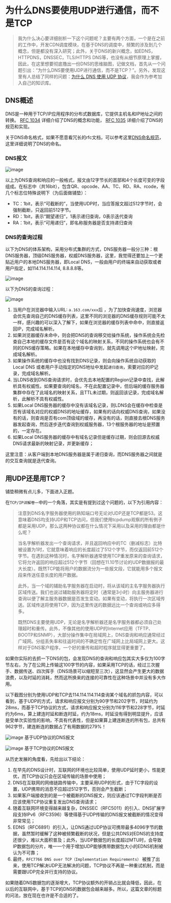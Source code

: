 # 为什么DNS要使用UDP进行通信，而不是TCP

> 我为什么决心要详细剖析一下这个问题呢？主要有两个方面，一个是在之前的工作中，开发CDN调度模块，在基于DNS的调度中，频繁的涉及到几个概念，但是都没有深入研究；此外，关于DNS的新兴概念，如EDNS，HTTPDNS，DNSSEC，TLS/HTTPS DNS等，也没有从细节原理上掌握，因此，在这里想要彻底撸出一份DNS的思维脑图，记做文档，首先从一个问题引出：“为什么DNS要使用UDP进行通信，而不是TCP？”。另外，发现这里有人总结了同样的问题：[为什么 DNS 使用 UDP 协议](https://draveness.me/whys-the-design-dns-udp-tcp/)，我会作为参考加入自己的知识库。

## DNS概述

DNS是一种用于TCP/IP应用程序的分布式数据库，它提供主机名和IP地址之间的转换。 [RFC 1034](https://tools.ietf.org/html/rfc1034) 详细介绍了DNS的概念和功能， [RFC 1035](https://tools.ietf.org/html/rfc1035) 详细介绍了DNS的规范和实现。

关于DNS命名格式，如果不愿意看冗长的rfc文档，可以参考这里[DNS命名规范](https://docs.aws.amazon.com/zh_cn/Route53/latest/DeveloperGuide/DomainNameFormat.html)，这里详细说明了DNS的命名。

### DNS报文

![image](https://note.youdao.com/yws/api/personal/file/CE18D271527844E8BF218FE5DDA3A224?method=download&shareKey=35a85b22a485032c305d8b2c233a009a)

以上为DNS查询和响应的一般格式，报文由12字节长的首部和4个长度可变的字段组成。在标志中（共16bit），包含QR、opcode、AA、TC、RD、RA、rcode，有几个标志位特殊说明下（为后面做铺垫）：

- TC：1bit，表示“可截断的”，当使用UDP时，当应答报文超过512字节时，会强制截断，只返回前512字节。
- RD：1bit，表示“期望递归”，1表示递归查询，0表示迭代查询
- RA：1bit，表示“可用递归”，即名称服务器是否支持递归查询

### DNS的查询过程

以下为DNS的体系架构，采用分布式集群的方式，DNS服务器一般分三种：根DNS服务器，顶级DNS服务器，权威DNS服务器，这里，我觉得还要加上一个更贴近用户的本地DNS服务器，即Local DNS，一般由用户的终端来自动获取或者用户指定，如114.114.114.114, 8.8.8.8等。

![image](https://pic2.zhimg.com/80/607e9d15fd6d5f9d02f6f4b0adb261b9_720w.jpg?source=1940ef5c)

以下为DNS的查询过程：

![image](https://note.youdao.com/yws/api/personal/file/WEB57f2ca7e6eeaa6e8b00523616f0a1e39?method=download&shareKey=763f1f8e1e33d95cf7ee9358056bd152)

1. 当用户在浏览器中输入URL: `a.163.com/xxx`后 ，为了加快查询速度，浏览器会优先查询自己的DNS缓存列表，这里不同的浏览器的DNS缓存规则可能不太一样，感兴趣的可以深入了解下，如果在浏览器的缓存列表中命中，则直接返回IP，完成域名解析。
2. 如果浏览器缓存未命中，则会把DNS的查询移交给操作系统，操作系统会先检查自己本地的缓存文件是否有这个域名的映射关系，不同的操作系统也会有不同的DNS缓存策略。如果在本地缓存中查询到，就先调用这个IP地址映射，完成域名解析。 
3. 如果操作系统的缓存中也没有找到DNS记录，则会向操作系统自动获取的Local DNS 或者用户手动指定的DNS地址中发起`递归查询`，索要对应的IP记录，完成域名解析。
4. 当LDNS收到DNS查询请求时，会优先去本地配置的Region记录中查找，此解析具有权威性。如果要查询的域名，不在此配置记录中，但后端的缓存服务器集群中存在了此域名的映射关系，且TTL未过期，则返回该记录，完成域名解析，此解析不具有权威性。
5. 如果Local DNS服务器的缓存中没有该域名记录，则LDNS会在缓存中检查是否有该域名对应的权威DNS的地址缓存，如果有的话向权威DNS查询，如果没有的话，则查询是否有com顶级域的缓存，再没有的话，则直接去根DNS服务器发起查询，然后逐步迭代查询到权威服务器，13个根服务器的地址是预置的，一定存在。
6. 如果Local DNS服务器的缓存中有域名记录但是缓存过期，则会回源去权威DNS请求最新的映射记录，并更新缓存；

这里注意：从客户端到本地DNS服务器是属于递归查询，而DNS服务器之间就是的交互查询就是迭代查询。

## 用UDP还是用TCP？

铺垫稍微有点儿多，下面进入正题。

在`TCP/IP详解卷一`中的一个角落，其实是有提到过这个问题的，以下为引用内容：

> 注意到DNS名字服务器使用的熟知端口号无论对UDP还是TCP都是53。这意味着DNS均支持UDP和TCP访问，但我们使用tcpdump观察的所有例子都是采用UDP。那么这两种协议都在什么情况下采用以及采用的理由都是什么呢？
>
> 当名字解析器发出一个查询请求，并且返回响应中的TC（删减标志）比特被设置为1时，它就意味着响应的长度超过了512个字节，而仅返回前512个字节。在遇到这种情况时，名字解析器通常使用TCP重发原来的查询请求，它将允许返回的响应超过512个字节（回想在11.10节讨论的UDP数据报的最大长度）。既然TCP能将用户的数据流分为一些报文段，它就能用多个报文段来传送任意长度的用户数据。
>
> 此外，当一个域的辅助名字服务器在启动时，将从该域的主名字服务器执行区域传送。我们也说过辅助服务器将定时（通常是3小时）向主服务器进行查询以便了解主服务器数据是否发生变动。如果有变动，将执行一次区域传送。区域传送将使用TCP，因为这里传送的数据远比一个查询或响应多得多。
>
> 既然DNS主要使用UDP，无论是名字解析器还是名字服务器都必须自己处理超时和重传。此外，不像其他的使用UDP的Internet应用（TFTP、BOOTP和SNMP），大部分操作集中在局域网上，DNS查询和响应通常经过广域网。分组丢失率和往返时间的不确定性在广域网上比局域网上更大。这样对于DNS客户程序，一个好的重传和超时程序就显得更重要了。

如果你实际的去抓一下DNS的包，会发现DNS的查询和响应包其实大多仅为100字节左右，为了在公网上传输这100字节的内容，如果采用TCP的话，经过三次握手、数据传送、四次挥手（DNS场景可以缩短至三次），这显然会产生更大的数据浪费，以及时延的消耗，然而这所换来的连接的可靠性在这种场景中并没有多大作用。

以下截图分别为使用UDP和TCP去114.114.114.114查询某个域名的抓包内容，可以看到，基于UDP的方式，请求和响应报文分别为90字节和202字节，时延约为28ms，而基于TCP协议的方式，请求和响应报文分别为116字节和228字节，时延约为6ms，算上建连时延和断连时延，约为18ms，时延没有得到明显提升，应该是受单次实验性的影响，不具有代表性，但是如果算上建连断连的所有包，总共有962字节，建连断连的数据占了有用数据的279%！

![image](https://note.youdao.com/yws/api/personal/file/WEB0d0e4991430021d4cff3d307278573b4?method=download&shareKey=bad07bbc36ce20fe5db0c0527ac1dcc3)
基于UDP协议的DNS报文


![image](https://note.youdao.com/yws/api/personal/file/WEB2113282bf5d8e9053e23193d33685211?method=download&shareKey=68b51ced74d8946c1be1fc854d891a6d)
基于TCP协议的DNS报文

从历史发展的角度看，先给出以下结论：

1. 在早先的DNS设计时，互联网的环境也比较简单，使用UDP延时更小，性能更优，而TCP协议只会在区域传输的场景中使用；
2. DNS在互联网的网络链路传输中，主要采用UDP的形式，由于TC字段的设置，UDP携带的消息不应超过512字节，否则会产生截断； 
3. 如果客户端接收到的是一个被截断的DNS报文，则应该通过TC字段判断是否应该使用TCP协议重复发出DNS查询请求；
4. 随着互联网环境变得越来越复杂，DNSSEC（RFC5011）的引入、DNS扩展字段支持IPv6（RFC3596）等使得基于UDP传输的DNS报文被截断的情况变得非常常见；
5. EDNS（RFC6891）的引入，让DNS通过UDP协议可携带最多4096字节的数据，虽然暂时缓解了这种被频繁截断的状况，但是公共DNS对EDNS的支持度还很少，难以大面积普及；此外，当UDP数据包的长度超过MTU时，会导致IP数据包的分片，唯一一个用于增加UDP能够携带数据包大小的EDNS机制被认为不可靠；
6. 最终，`RFC7766 DNS over TCP（Implementation Requirements）` 被推了出来，使用TCP解决UDP无法解决的问题，TCP协议不再是一种重试机制，而是需要跟UDP完全并行支持的协议。

如果随着DNS数据包的逐渐增大，TCP协议额外的开销占比就会降低，因此，在以后的互联网中，基于TCP的DNS的数据包会越来越多。所以，这篇文章的标题的问法，放在现在也许是不合适的了。
